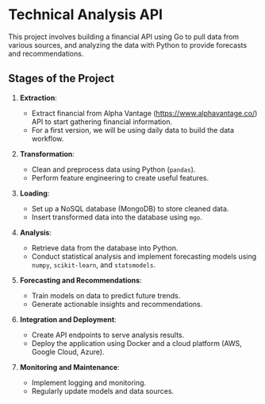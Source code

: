 #  Technical Analysis API 

This project involves building a financial API using Go to pull data from various sources, and analyzing the data with Python to provide forecasts and recommendations.

## Stages of the Project

1. **Extraction**:
   - Extract financial from Alpha Vantage (https://www.alphavantage.co/) API to start gathering financial information.
   - For a first version, we will be using daily data to build the data workflow.

2. **Transformation**:
   - Clean and preprocess data using Python (`pandas`).
   - Perform feature engineering to create useful features.

3. **Loading**:
   - Set up a NoSQL database (MongoDB) to store cleaned data.
   - Insert transformed data into the database using  `mgo`.

4. **Analysis**:
   - Retrieve data from the database into Python.
   - Conduct statistical analysis and implement forecasting models using `numpy`, `scikit-learn`, and `statsmodels`.

5. **Forecasting and Recommendations**:
   - Train models on data to predict future trends.
   - Generate actionable insights and recommendations.

6. **Integration and Deployment**:
   - Create API endpoints to serve analysis results.
   - Deploy the application using Docker and a cloud platform (AWS, Google Cloud, Azure).

7. **Monitoring and Maintenance**:
   - Implement logging and monitoring.
   - Regularly update models and data sources.
